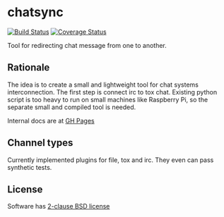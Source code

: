 chatsync
========

[![Build Status](https://travis-ci.org/rayslava/chatsync.svg?branch=master)](https://travis-ci.org/rayslava/chatsync) [![Coverage Status](https://coveralls.io/repos/rayslava/chatsync/badge.png)](https://coveralls.io/r/rayslava/chatsync)

Tool for redirecting chat message from one to another.

Rationale
---------

The idea is to create a small and lightweight tool for chat systems interconnection.
The first step is connect irc to tox chat. Existing python script is too heavy to run on small machines like Raspberry Pi, so the separate small and compiled tool is needed.

Internal docs are at [GH Pages](https://rayslava.github.io/chatsync)

Channel types
-------------

Currently implemented plugins for file, tox and irc.
They even can pass synthetic tests.

License
-------

Software has [2-clause BSD license](https://github.com/rayslava/chatsync/blob/master/LICENSE)